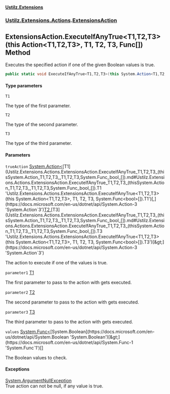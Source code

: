 #### [Ustilz.Extensions](index.md 'index')
### [Ustilz.Extensions.Actions](Ustilz.Extensions.Actions.md 'Ustilz.Extensions.Actions').[ExtensionsAction](Ustilz.Extensions.Actions.ExtensionsAction.md 'Ustilz.Extensions.Actions.ExtensionsAction')

## ExtensionsAction.ExecuteIfAnyTrue<T1,T2,T3>(this Action<T1,T2,T3>, T1, T2, T3, Func<bool>[]) Method

Executes the specified action if one of the given Boolean values is true.

```csharp
public static void ExecuteIfAnyTrue<T1,T2,T3>(this System.Action<T1,T2,T3>? trueAction, T1 parameter1, T2 parameter2, T3 parameter3, params System.Func<bool>[] values);
```
#### Type parameters

<a name='Ustilz.Extensions.Actions.ExtensionsAction.ExecuteIfAnyTrue_T1,T2,T3_(thisSystem.Action_T1,T2,T3_,T1,T2,T3,System.Func_bool_[]).T1'></a>

`T1`

The type of the first parameter.

<a name='Ustilz.Extensions.Actions.ExtensionsAction.ExecuteIfAnyTrue_T1,T2,T3_(thisSystem.Action_T1,T2,T3_,T1,T2,T3,System.Func_bool_[]).T2'></a>

`T2`

The type of the second parameter.

<a name='Ustilz.Extensions.Actions.ExtensionsAction.ExecuteIfAnyTrue_T1,T2,T3_(thisSystem.Action_T1,T2,T3_,T1,T2,T3,System.Func_bool_[]).T3'></a>

`T3`

The type of the third parameter.
#### Parameters

<a name='Ustilz.Extensions.Actions.ExtensionsAction.ExecuteIfAnyTrue_T1,T2,T3_(thisSystem.Action_T1,T2,T3_,T1,T2,T3,System.Func_bool_[]).trueAction'></a>

`trueAction` [System.Action&lt;](https://docs.microsoft.com/en-us/dotnet/api/System.Action-3 'System.Action`3')[T1](Ustilz.Extensions.Actions.ExtensionsAction.ExecuteIfAnyTrue_T1,T2,T3_(thisSystem.Action_T1,T2,T3_,T1,T2,T3,System.Func_bool_[]).md#Ustilz.Extensions.Actions.ExtensionsAction.ExecuteIfAnyTrue_T1,T2,T3_(thisSystem.Action_T1,T2,T3_,T1,T2,T3,System.Func_bool_[]).T1 'Ustilz.Extensions.Actions.ExtensionsAction.ExecuteIfAnyTrue<T1,T2,T3>(this System.Action<T1,T2,T3>, T1, T2, T3, System.Func<bool>[]).T1')[,](https://docs.microsoft.com/en-us/dotnet/api/System.Action-3 'System.Action`3')[T2](Ustilz.Extensions.Actions.ExtensionsAction.ExecuteIfAnyTrue_T1,T2,T3_(thisSystem.Action_T1,T2,T3_,T1,T2,T3,System.Func_bool_[]).md#Ustilz.Extensions.Actions.ExtensionsAction.ExecuteIfAnyTrue_T1,T2,T3_(thisSystem.Action_T1,T2,T3_,T1,T2,T3,System.Func_bool_[]).T2 'Ustilz.Extensions.Actions.ExtensionsAction.ExecuteIfAnyTrue<T1,T2,T3>(this System.Action<T1,T2,T3>, T1, T2, T3, System.Func<bool>[]).T2')[,](https://docs.microsoft.com/en-us/dotnet/api/System.Action-3 'System.Action`3')[T3](Ustilz.Extensions.Actions.ExtensionsAction.ExecuteIfAnyTrue_T1,T2,T3_(thisSystem.Action_T1,T2,T3_,T1,T2,T3,System.Func_bool_[]).md#Ustilz.Extensions.Actions.ExtensionsAction.ExecuteIfAnyTrue_T1,T2,T3_(thisSystem.Action_T1,T2,T3_,T1,T2,T3,System.Func_bool_[]).T3 'Ustilz.Extensions.Actions.ExtensionsAction.ExecuteIfAnyTrue<T1,T2,T3>(this System.Action<T1,T2,T3>, T1, T2, T3, System.Func<bool>[]).T3')[&gt;](https://docs.microsoft.com/en-us/dotnet/api/System.Action-3 'System.Action`3')

The action to execute if one of the values is true.

<a name='Ustilz.Extensions.Actions.ExtensionsAction.ExecuteIfAnyTrue_T1,T2,T3_(thisSystem.Action_T1,T2,T3_,T1,T2,T3,System.Func_bool_[]).parameter1'></a>

`parameter1` [T1](Ustilz.Extensions.Actions.ExtensionsAction.ExecuteIfAnyTrue_T1,T2,T3_(thisSystem.Action_T1,T2,T3_,T1,T2,T3,System.Func_bool_[]).md#Ustilz.Extensions.Actions.ExtensionsAction.ExecuteIfAnyTrue_T1,T2,T3_(thisSystem.Action_T1,T2,T3_,T1,T2,T3,System.Func_bool_[]).T1 'Ustilz.Extensions.Actions.ExtensionsAction.ExecuteIfAnyTrue<T1,T2,T3>(this System.Action<T1,T2,T3>, T1, T2, T3, System.Func<bool>[]).T1')

The first parameter to pass to the action with gets executed.

<a name='Ustilz.Extensions.Actions.ExtensionsAction.ExecuteIfAnyTrue_T1,T2,T3_(thisSystem.Action_T1,T2,T3_,T1,T2,T3,System.Func_bool_[]).parameter2'></a>

`parameter2` [T2](Ustilz.Extensions.Actions.ExtensionsAction.ExecuteIfAnyTrue_T1,T2,T3_(thisSystem.Action_T1,T2,T3_,T1,T2,T3,System.Func_bool_[]).md#Ustilz.Extensions.Actions.ExtensionsAction.ExecuteIfAnyTrue_T1,T2,T3_(thisSystem.Action_T1,T2,T3_,T1,T2,T3,System.Func_bool_[]).T2 'Ustilz.Extensions.Actions.ExtensionsAction.ExecuteIfAnyTrue<T1,T2,T3>(this System.Action<T1,T2,T3>, T1, T2, T3, System.Func<bool>[]).T2')

The second parameter to pass to the action with gets executed.

<a name='Ustilz.Extensions.Actions.ExtensionsAction.ExecuteIfAnyTrue_T1,T2,T3_(thisSystem.Action_T1,T2,T3_,T1,T2,T3,System.Func_bool_[]).parameter3'></a>

`parameter3` [T3](Ustilz.Extensions.Actions.ExtensionsAction.ExecuteIfAnyTrue_T1,T2,T3_(thisSystem.Action_T1,T2,T3_,T1,T2,T3,System.Func_bool_[]).md#Ustilz.Extensions.Actions.ExtensionsAction.ExecuteIfAnyTrue_T1,T2,T3_(thisSystem.Action_T1,T2,T3_,T1,T2,T3,System.Func_bool_[]).T3 'Ustilz.Extensions.Actions.ExtensionsAction.ExecuteIfAnyTrue<T1,T2,T3>(this System.Action<T1,T2,T3>, T1, T2, T3, System.Func<bool>[]).T3')

The third parameter to pass to the action with gets executed.

<a name='Ustilz.Extensions.Actions.ExtensionsAction.ExecuteIfAnyTrue_T1,T2,T3_(thisSystem.Action_T1,T2,T3_,T1,T2,T3,System.Func_bool_[]).values'></a>

`values` [System.Func&lt;](https://docs.microsoft.com/en-us/dotnet/api/System.Func-1 'System.Func`1')[System.Boolean](https://docs.microsoft.com/en-us/dotnet/api/System.Boolean 'System.Boolean')[&gt;](https://docs.microsoft.com/en-us/dotnet/api/System.Func-1 'System.Func`1')[[]](https://docs.microsoft.com/en-us/dotnet/api/System.Array 'System.Array')

The Boolean values to check.

#### Exceptions

[System.ArgumentNullException](https://docs.microsoft.com/en-us/dotnet/api/System.ArgumentNullException 'System.ArgumentNullException')  
True action can not be null, if any value is true.